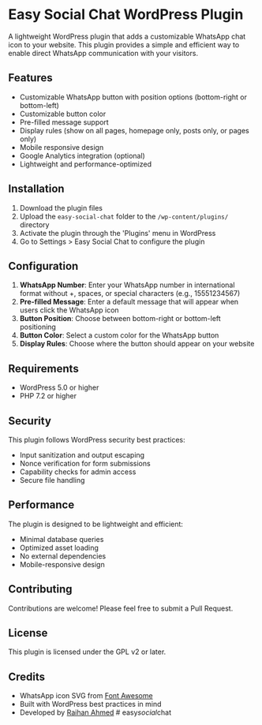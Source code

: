 # Easy Social Chat WordPress Plugin

A lightweight WordPress plugin that adds a customizable WhatsApp chat icon to your website. This plugin provides a simple and efficient way to enable direct WhatsApp communication with your visitors.

## Features

- Customizable WhatsApp button with position options (bottom-right or bottom-left)
- Customizable button color
- Pre-filled message support
- Display rules (show on all pages, homepage only, posts only, or pages only)
- Mobile responsive design
- Google Analytics integration (optional)
- Lightweight and performance-optimized

## Installation

1. Download the plugin files
2. Upload the `easy-social-chat` folder to the `/wp-content/plugins/` directory
3. Activate the plugin through the 'Plugins' menu in WordPress
4. Go to Settings > Easy Social Chat to configure the plugin

## Configuration

1. **WhatsApp Number**: Enter your WhatsApp number in international format without +, spaces, or special characters (e.g., 15551234567)
2. **Pre-filled Message**: Enter a default message that will appear when users click the WhatsApp icon
3. **Button Position**: Choose between bottom-right or bottom-left positioning
4. **Button Color**: Select a custom color for the WhatsApp button
5. **Display Rules**: Choose where the button should appear on your website

## Requirements

- WordPress 5.0 or higher
- PHP 7.2 or higher

## Security

This plugin follows WordPress security best practices:
- Input sanitization and output escaping
- Nonce verification for form submissions
- Capability checks for admin access
- Secure file handling

## Performance

The plugin is designed to be lightweight and efficient:
- Minimal database queries
- Optimized asset loading
- No external dependencies
- Mobile-responsive design

## Contributing

Contributions are welcome! Please feel free to submit a Pull Request.

## License

This plugin is licensed under the GPL v2 or later.

## Credits

- WhatsApp icon SVG from [Font Awesome](https://fontawesome.com/)
- Built with WordPress best practices in mind
- Developed by [Raihan Ahmed](https://raihanahmed.info) #   e a s y _ s o c i a l _ c h a t  
 